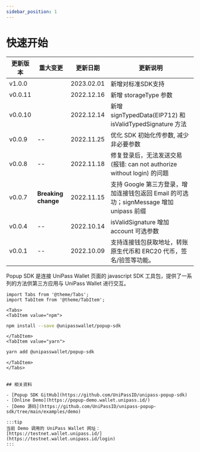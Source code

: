 ```yaml
---
sidebar_position: 1
---
```


# 快速开始

| 更新版本 | 重大变更        | 更新日期   | 更新说明                                                                               |
| -------- | --------------- | ---------- | -------------------------------------------------------------------------------------- |
| v1.0.0 |                     | 2023.02.01    | 新增对标准SDK支持 |
| v0.0.11 |                     | 2022.12.16   | 新增 storageType 参数 |
| v0.0.10 |                     | 2022.12.14   | 新增 signTypedData(EIP712) 和 isValidTypedSignature 方法|
| v0.0.9   | --              | 2022.11.25 | 优化 SDK 初始化传参数, 减少非必要参数                           |
| v0.0.8   | --              | 2022.11.18 | 修复登录后，无法发送交易 (报错: can not authorize without login) 的问题                |
| v0.0.7   | **Breaking change** | 2022.11.15 | 支持 Google 第三方登录，增加连接钱包返回 Email 的可选功；signMessage 增加 unipass 前缀 |
| v0.0.4   | --              | 2022.10.14 | isValidSignature 增加 account 可选参数                                                 |
| v0.0.1   | --              | 2022.10.09 | 支持连接钱包获取地址，转账原生代币和 ERC20 代币，签名/验签等功能。                     |

Popup SDK 是连接 UniPass Wallet 页面的 javascript SDK 工具包，提供了一系列的方法供第三方应用与 UniPass Wallet 进行交互。

```mdx-code-block
import Tabs from '@theme/Tabs';
import TabItem from '@theme/TabItem';
```

```mdx-code-block
<Tabs>
<TabItem value="npm">
```

```bash
npm install --save @unipasswallet/popup-sdk
```

```mdx-code-block
</TabItem>
<TabItem value="yarn">
```

```bash
yarn add @unipasswallet/popup-sdk
```

```mdx-code-block
</TabItem>
</Tabs>


## 相关资料

- [Popup SDK GitHub](https://github.com/UniPassID/unipass-popup-sdk)
- [Online Demo](https://popup-demo.wallet.unipass.id/)
- [Demo 源码](https://github.com/UniPassID/unipass-popup-sdk/tree/main/examples/demo)

:::tip
当前 Demo 调用的 UniPass Wallet 网址：[https://testnet.wallet.unipass.id/](https://testnet.wallet.unipass.id/login)
:::
```
